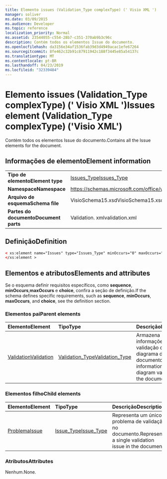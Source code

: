 ```yaml
---
title: Elemento issues (Validation_Type complexType) (' Visio XML ')
manager: soliver
ms.date: 03/09/2015
ms.audience: Developer
ms.topic: reference
localization_priority: Normal
ms.assetid: 23544055-c554-28b7-c351-370ab9b3c96c
description: Contém todos os elementos Issue do documento.
ms.openlocfilehash: da3156e34af1536fab39d3d4949acac1efe67264
ms.sourcegitcommit: 8fe462c32b91c87911942c188f3445e85a54137c
ms.translationtype: MT
ms.contentlocale: pt-BR
ms.lasthandoff: 04/23/2019
ms.locfileid: "32339484"
---
```

# <a name="issues-element-validationtype-complextype-visio-xml"></a><span data-ttu-id="c864d-103">Elemento issues (Validation_Type complexType) (' Visio XML ')</span><span class="sxs-lookup"><span data-stu-id="c864d-103">Issues element (Validation_Type complexType) ('Visio XML')</span></span>

<span data-ttu-id="c864d-104">Contém todos os elementos Issue do documento.</span><span class="sxs-lookup"><span data-stu-id="c864d-104">Contains all the Issue elements for the document.</span></span>
  
## <a name="element-information"></a><span data-ttu-id="c864d-105">Informações de elemento</span><span class="sxs-lookup"><span data-stu-id="c864d-105">Element information</span></span>

|||
|:-----|:-----|
|<span data-ttu-id="c864d-106">**Tipo de elemento**</span><span class="sxs-lookup"><span data-stu-id="c864d-106">**Element type**</span></span> <br/> |[<span data-ttu-id="c864d-107">Issues_Type</span><span class="sxs-lookup"><span data-stu-id="c864d-107">Issues_Type</span></span>](issues_type-complextypevisio-xml.md) <br/> |
|<span data-ttu-id="c864d-108">**Namespace**</span><span class="sxs-lookup"><span data-stu-id="c864d-108">**Namespace**</span></span> <br/> |https://schemas.microsoft.com/office/visio/2012/main  <br/> |
|<span data-ttu-id="c864d-109">**Arquivo de esquema**</span><span class="sxs-lookup"><span data-stu-id="c864d-109">**Schema file**</span></span> <br/> |<span data-ttu-id="c864d-110">VisioSchema15.xsd</span><span class="sxs-lookup"><span data-stu-id="c864d-110">VisioSchema15.xsd</span></span>  <br/> |
|<span data-ttu-id="c864d-111">**Partes do documento**</span><span class="sxs-lookup"><span data-stu-id="c864d-111">**Document parts**</span></span> <br/> |<span data-ttu-id="c864d-112">Validation. xml</span><span class="sxs-lookup"><span data-stu-id="c864d-112">validation.xml</span></span>  <br/> |
   
## <a name="definition"></a><span data-ttu-id="c864d-113">Definição</span><span class="sxs-lookup"><span data-stu-id="c864d-113">Definition</span></span>

```XML
< xs:element name="Issues" type="Issues_Type" minOccurs="0" maxOccurs="1" >
</xs:element >
```

## <a name="elements-and-attributes"></a><span data-ttu-id="c864d-114">Elementos e atributos</span><span class="sxs-lookup"><span data-stu-id="c864d-114">Elements and attributes</span></span>

<span data-ttu-id="c864d-115">Se o esquema definir requisitos específicos, como **sequence**, **minOccurs**,**maxOccurs** e **choice**, confira a seção de definição.</span><span class="sxs-lookup"><span data-stu-id="c864d-115">If the schema defines specific requirements, such as **sequence**, **minOccurs**, **maxOccurs**, and **choice**, see the definition section.</span></span> 
  
### <a name="parent-elements"></a><span data-ttu-id="c864d-116">Elementos pai</span><span class="sxs-lookup"><span data-stu-id="c864d-116">Parent elements</span></span>

|<span data-ttu-id="c864d-117">**Elemento**</span><span class="sxs-lookup"><span data-stu-id="c864d-117">**Element**</span></span>|<span data-ttu-id="c864d-118">**Tipo**</span><span class="sxs-lookup"><span data-stu-id="c864d-118">**Type**</span></span>|<span data-ttu-id="c864d-119">**Descrição**</span><span class="sxs-lookup"><span data-stu-id="c864d-119">**Description**</span></span>|
|:-----|:-----|:-----|
|[<span data-ttu-id="c864d-120">Validation</span><span class="sxs-lookup"><span data-stu-id="c864d-120">Validation</span></span>](validation-elementvisio-xml.md) <br/> |[<span data-ttu-id="c864d-121">Validation_Type</span><span class="sxs-lookup"><span data-stu-id="c864d-121">Validation_Type</span></span>](validation_type-complextypevisio-xml.md) <br/> |<span data-ttu-id="c864d-122">Armazena informações sobre a validação de diagrama do documento.</span><span class="sxs-lookup"><span data-stu-id="c864d-122">Stores information about diagram validation for the document.</span></span>  <br/> |
   
### <a name="child-elements"></a><span data-ttu-id="c864d-123">Elementos filho</span><span class="sxs-lookup"><span data-stu-id="c864d-123">Child elements</span></span>

|<span data-ttu-id="c864d-124">**Elemento**</span><span class="sxs-lookup"><span data-stu-id="c864d-124">**Element**</span></span>|<span data-ttu-id="c864d-125">**Tipo**</span><span class="sxs-lookup"><span data-stu-id="c864d-125">**Type**</span></span>|<span data-ttu-id="c864d-126">**Descrição**</span><span class="sxs-lookup"><span data-stu-id="c864d-126">**Description**</span></span>|
|:-----|:-----|:-----|
|[<span data-ttu-id="c864d-127">Problema</span><span class="sxs-lookup"><span data-stu-id="c864d-127">Issue</span></span>](issue-element-issues_type-complextypevisio-xml.md) <br/> |[<span data-ttu-id="c864d-128">Issue_Type</span><span class="sxs-lookup"><span data-stu-id="c864d-128">Issue_Type</span></span>](issue_type-complextypevisio-xml.md) <br/> |<span data-ttu-id="c864d-129">Representa um único problema de validação no documento.</span><span class="sxs-lookup"><span data-stu-id="c864d-129">Represents a single validation issue in the document.</span></span>  <br/> |
   
### <a name="attributes"></a><span data-ttu-id="c864d-130">Atributos</span><span class="sxs-lookup"><span data-stu-id="c864d-130">Attributes</span></span>

<span data-ttu-id="c864d-131">Nenhum.</span><span class="sxs-lookup"><span data-stu-id="c864d-131">None.</span></span>
  

